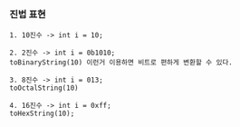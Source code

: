 <h3> 진법 표현 </h3>

    1. 10진수 -> int i = 10;

    2. 2진수 -> int i = 0b1010;
    toBinaryString(10) 이런거 이용하면 비트로 편하게 변환할 수 있다.

    3. 8진수 -> int i = 013;
    toOctalString(10)

    4. 16진수 -> int i = 0xff;
    toHexString(10);